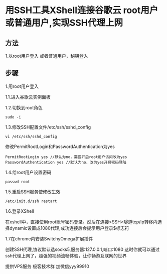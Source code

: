 # 用SSH工具XShell连接谷歌云 root用户或普通用户,实现SSH代理上网

## 方法
1.以root用户登入
或者普通用户，秘钥登入
## 步骤
1.用root用户登入

1.1.进入谷歌云实例面板

1.2.切换到root角色

```
sudo -i 
```
1.3.修改SSH配置文件/etc/ssh/sshd_config

```
vi /etc/ssh/sshd_config
```
修改PermitRootLogin和PasswordAuthentication为yes

```
PermitRootLogin yes //默认为no，需要开启root用户访问改为yes
PasswordAuthentication yes //默认为no，改为yes开启密码登陆
```
1.4.给root用户设置密码

```
passwd root
```

1.5.重启SSH服务使修改生效

```
/etc/init.d/ssh restart
```

1.6.登录XShell

在xshell中，直接使用root账号密码登录。然后在连接>SSH>隧道tcp/ip转移内选择dynamic设置成1080代理,成功连接后会提示用户登录$标志符

1.7在chrome内安装SwitchyOmega扩展插件

创建SSH代理,协议默认选socks5,服务器:127.0.0.1,端口:1080
这时你就可以通过ssh代理上网了，超强的视频流畅体验，让你畅游互联网的世界

提供VPS服务
极客技术群
加微信yyy99910


